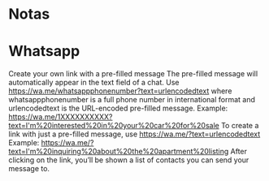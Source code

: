 # Notas

# Whatsapp
Create your own link with a pre-filled message
The pre-filled message will automatically appear in the text field of a chat. Use https://wa.me/whatsappphonenumber?text=urlencodedtext where whatsappphonenumber is a full phone number in international format and urlencodedtext is the URL-encoded pre-filled message.
Example: https://wa.me/1XXXXXXXXXX?text=I'm%20interested%20in%20your%20car%20for%20sale
To create a link with just a pre-filled message, use https://wa.me/?text=urlencodedtext
Example: https://wa.me/?text=I'm%20inquiring%20about%20the%20apartment%20listing
After clicking on the link, you’ll be shown a list of contacts you can send your message to.